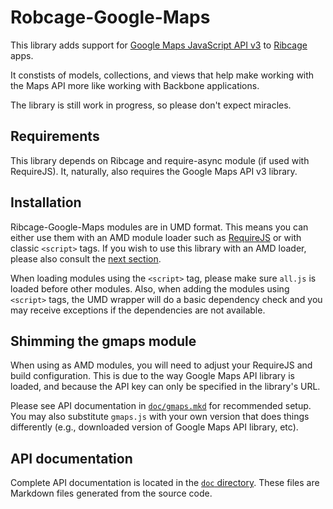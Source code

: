 # Robcage-Google-Maps

This library adds support for [Google Maps JavaScript API
v3](https://developers.google.com/maps/documentation/javascript/) to
[Ribcage](https://github.com/foxbunny/ribcage) apps.

It constists of models, collections, and views that help make working with the
Maps API more like working with Backbone applications.

The library is still work in progress, so please don't expect miracles.

## Requirements

This library depends on Ribcage and require-async module (if used with
RequireJS). It, naturally, also requires the Google Maps API v3 library. 

## Installation

Ribcage-Google-Maps modules are in UMD format. This means you can either use
them with an AMD module loader such as [RequireJS](http://requirejs.org/) or
with classic `<script>` tags. If you wish to use this library with an AMD
loader, please also consult the [next section](#shimming-the-gmaps-module).

When loading modules using the `<script>` tag, please make sure `all.js` is
loaded before other modules. Also, when adding the modules using `<script>`
tags, the UMD wrapper will do a basic dependency check and you may receive
exceptions if the dependencies are not available.

## Shimming the gmaps module

When using as AMD modules, you will need to adjust your RequireJS and build
configuration. This is due to the way Google Maps API library is loaded, and
because the API key can only be specified in the library's URL.

Please see API documentation in [`doc/gmaps.mkd`](doc/gmaps.mkd) for
recommended setup. You may also substitute `gmaps.js` with your own version
that does things differently (e.g., downloaded version of Google Maps API
library, etc).

## API documentation

Complete API documentation is located in the [`doc` directory](doc). These
files are Markdown files generated from the source code.

